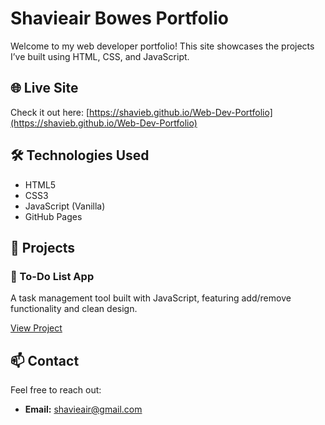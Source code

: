 # Shavieair Bowes Portfolio

Welcome to my web developer portfolio! This site showcases the projects I’ve built using HTML, CSS, and JavaScript.

## 🌐 Live Site

Check it out here: [https://shavieb.github.io/Web-Dev-Portfolio](https://shavieb.github.io/Web-Dev-Portfolio)

## 🛠️ Technologies Used

- HTML5
- CSS3
- JavaScript (Vanilla)
- GitHub Pages

## 📂 Projects

### 📝 To-Do List App
A task management tool built with JavaScript, featuring add/remove functionality and clean design.

[View Project](https://github.com/shavieb/Web-Dev-Portfolio)


## 📫 Contact

Feel free to reach out:
- **Email:** [shavieair@gmail.com]()
